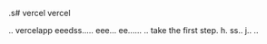.s# vercel
vercel

..
vercelapp
eeedss.....
eee...
 ee......
..
 take the first step.
h.
ss..
j..
..
